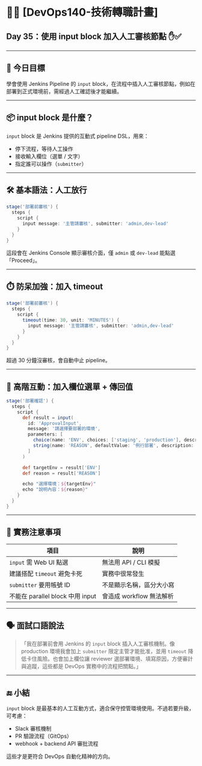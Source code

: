 # 🧑‍⚖️ [DevOps140-技術轉職計畫]  
## Day 35：使用 input block 加入人工審核節點 ✋✅

---

## 🎯 今日目標

學會使用 Jenkins Pipeline 的 `input` block，在流程中插入人工審核節點，例如在部署到正式環境前，需經過人工確認後才能繼續。

---

## 📦 input block 是什麼？

`input` block 是 Jenkins 提供的互動式 pipeline DSL，用來：

- 停下流程，等待人工操作
- 接收輸入欄位（選單 / 文字）
- 指定誰可以操作（`submitter`）

---

## 🛠️ 基本語法：人工放行

```groovy
stage('部署前審核') {
  steps {
    script {
      input message: '主管請審核', submitter: 'admin,dev-lead'
    }
  }
}
```

這段會在 Jenkins Console 顯示審核介面，僅 `admin` 或 `dev-lead` 能點選「Proceed」。

---

## ⏱️ 防呆加強：加入 timeout

```groovy
stage('部署前審核') {
  steps {
    script {
      timeout(time: 30, unit: 'MINUTES') {
        input message: '主管請審核', submitter: 'admin,dev-lead'
      }
    }
  }
}
```

超過 30 分鐘沒審核，會自動中止 pipeline。

---

## 🧩 高階互動：加入欄位選單 + 傳回值

```groovy
stage('部署確認') {
  steps {
    script {
      def result = input(
        id: 'ApprovalInput',
        message: '請選擇要部署的環境',
        parameters: [
          choice(name: 'ENV', choices: ['staging', 'production'], description: '請選擇部署環境'),
          string(name: 'REASON', defaultValue: '例行部署', description: '請填寫說明')
        ]
      )

      def targetEnv = result['ENV']
      def reason = result['REASON']

      echo "選擇環境：${targetEnv}"
      echo "說明內容：${reason}"
    }
  }
}
```

---

## 🧠 實務注意事項

| 項目 | 說明 |
|------|------|
| `input` 需 Web UI 點選 | 無法用 API / CLI 模擬 |
| 建議搭配 `timeout` 避免卡死 | 實務中很常發生 |
| `submitter` 要用帳號 ID | 不是顯示名稱，區分大小寫 |
| 不能在 parallel block 中用 input | 會造成 workflow 無法解析 |

---

## 🗣️ 面試口語說法

>「我在部署前會用 Jenkins 的 `input` block 插入人工審核機制。像 production 環境我會加上 `submitter` 限定主管才能批准，並用 `timeout` 降低卡住風險。也會加上欄位讓 reviewer 選部署環境、填寫原因，方便審計與追蹤，這些都是 DevOps 實務中的流程把關點。」

---

## 🔚 小結

`input` block 是最基本的人工互動方式，適合保守控管環境使用。不過若要升級，可考慮：

- Slack 審核機制
- PR 驗證流程（GitOps）
- webhook + backend API 審批流程

這些才是更符合 DevOps 自動化精神的方向。

